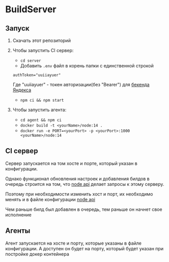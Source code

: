 # BuildServer

## Запуск

1. Скачать этот репозиторий

2. Чтобы запустить CI сервер:
   - `cd server`
   - Добавить `.env` файл в корень папки с единственной строкой
   ```JS
   authToken="uuiiayuer"
   ```
   Где "uuiiayuer" - токен авторизации(без "Bearer") для [бекенда Яндекса](https://shri.yandex/hw/api/index.html)
   - `npm ci && npm start`

3. Чтобы запустить агента:
   - `cd agent && npm ci`
   - `docker build -t <yourName>/node:14 .`
   - `docker run -e PORT=<yourPort> -p <yourPort>:1000 <yourName>/node:14`

## CI сервер

Сервер запускается на том хосте и порте, который указан в конфигурации.

Однако функционал обновления настроек и добавления билдов в очередь строится на том,
что [node api](https://github.com/Super-Cereal/CiServer) делает запросы к этому серверу.

Поэтому при необходимости изменить хост и порт, их необходимо менять и в файле конфигурации [node api](https://github.com/Super-Cereal/CiServer)

Чем раньше билд был добавлен в очередь, тем раньше он начнет свое исполнение

## Агенты

Агент запускается на хосте и порту, которые указаны в файле конфигурации. А доступен он будет на порту, который будет указан при постройке докер контейнера
